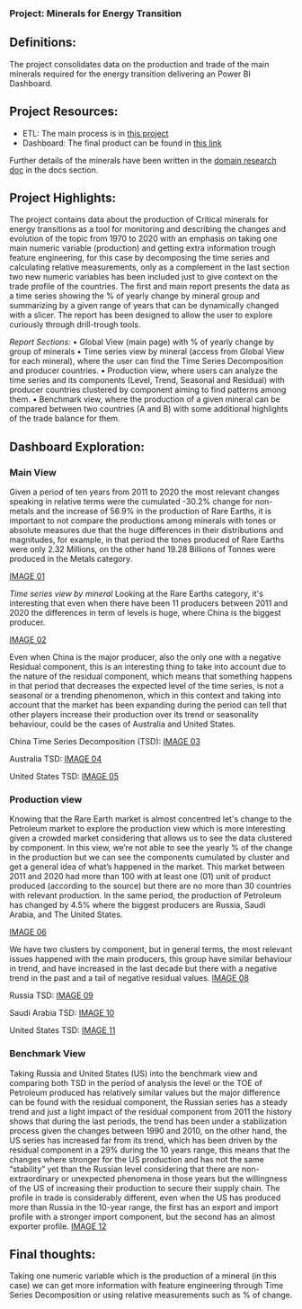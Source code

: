 ### Project: Minerals for Energy Transition

## Definitions:
The project consolidates data on the production and trade of the main minerals required for the energy transition delivering an Power BI Dashboard.

## Project Resources:
* ETL: The main process is in [this project](https://github.com/zapallo-droid-ca/2023.Minerals-ETL)
* Dashboard: The final product can be found in [this link](https://github.com/zapallo-droid-ca/2023.Minerals-DataViz/tree/main/prod)

Further details of the minerals have been written in the [domain research doc](https://github.com/zapallo-droid-ca/2023.Minerals-ETL/blob/main/docs/domain_research/domain_research.md) in the docs section.

## Project Highlights:

The project contains data about the production of Critical minerals for energy transitions as a tool for monitoring and describing the changes and evolution of the topic from 1970 to 2020 with an emphasis on taking one main numeric variable (production) and getting extra information trough feature engineering, for this case by decomposing the time series and calculating relative measurements, only as a complement in the last section two new numeric variables has been included just to give context on the trade profile of the countries.
The first and main report presents the data as a time series showing the % of yearly change by mineral group and summarizing by a given range of years that can be dynamically changed with a slicer. The report has been designed to allow the user to explore curiously through drill-trough tools.

*Report Sections:*
•	Global View (main page) with % of yearly change by group of minerals
•	Time series view by mineral (access from Global View for each mineral), where the user can find the Time Series Decomposition and producer countries.
•	Production view, where users can analyze the time series and its components (Level, Trend, Seasonal and Residual) with producer countries clustered by component aiming to find patterns among them.
•	Benchmark view, where the production of a given mineral can be compared between two countries (A and B) with some additional highlights of the trade balance for them.

## Dashboard Exploration:

### Main View
Given a period of ten years from 2011 to 2020 the most relevant changes speaking in relative terms were the cumulated -30.2% change for non-metals and the increase of 56.9% in the production of Rare Earths, it is important to not compare the productions among minerals with tones or absolute measures due that the huge differences in their distributions and magnitudes, for example, in that period the tones produced of Rare Earths were only 2.32 Millions, on the other hand 19.28 Billions of Tonnes were produced in the Metals category.

[IMAGE 01](https://github.com/zapallo-droid-ca/2023.Minerals-DataViz/blob/main/prod/screenshots/01.main.png)

*Time series view by mineral*
Looking at the Rare Earths category, it's interesting that even when there have been 11 producers between 2011 and 2020 the differences in term of levels is huge, where China is the biggest producer.

[IMAGE 02](https://github.com/zapallo-droid-ca/2023.Minerals-DataViz/blob/main/prod/screenshots/02.png)

Even when China is the major producer, also the only one with a negative Residual component, this is an interesting thing to take into account due to the nature of the residual component, which means that something happens in that period that decreases the expected level of the time series, is not a seasonal or a trending phenomenon, which in this context and taking into account that the market has been expanding during the period can tell that other players increase their production over its trend or seasonality behaviour, could be the cases of Australia and United States.

China Time Series Decomposition (TSD):
[IMAGE 03](https://github.com/zapallo-droid-ca/2023.Minerals-DataViz/blob/main/prod/screenshots/03.png)

Australia TSD:
[IMAGE 04](https://github.com/zapallo-droid-ca/2023.Minerals-DataViz/blob/main/prod/screenshots/04.png)

United States TSD:
[IMAGE 05](https://github.com/zapallo-droid-ca/2023.Minerals-DataViz/blob/main/prod/screenshots/05.png)

### Production view
Knowing that the Rare Earth market is almost concentred let's change to the Petroleum market to explore the production view which is more interesting given a crowded market considering that allows us to see the data clustered by component.
In this view, we’re not able to see the yearly % of the change in the production but we can see the components cumulated by cluster and get a general idea of what’s happened in the market. This market between 2011 and 2020 had more than 100 with at least one (01) unit of product produced (according to the source) but there are no more than 30 countries with relevant production. In the same period, the production of Petroleum has changed by 4.5% where the biggest producers are Russia, Saudi Arabia, and The United States.

[IMAGE 06](https://github.com/zapallo-droid-ca/2023.Minerals-DataViz/blob/main/prod/screenshots/07.png)

We have two clusters by component, but in general terms, the most relevant issues happened with the main producers, this group have similar behaviour in trend, and have increased in the last decade but there with a negative trend in the past and a tail of negative residual values.
[IMAGE 08](https://github.com/zapallo-droid-ca/2023.Minerals-DataViz/blob/main/prod/screenshots/08.png)

Russia TSD:
[IMAGE 09](https://github.com/zapallo-droid-ca/2023.Minerals-DataViz/blob/main/prod/screenshots/09.png)

Saudi Arabia TSD:
[IMAGE 10](https://github.com/zapallo-droid-ca/2023.Minerals-DataViz/blob/main/prod/screenshots/10.png)

United States TSD:
[IMAGE 11](https://github.com/zapallo-droid-ca/2023.Minerals-DataViz/blob/main/prod/screenshots/11.png)


### Benchmark View
Taking Russia and United States (US) into the benchmark view and comparing both TSD in the period of analysis the level or the TOE of Petroleum produced has relatively similar values but the major difference can be found with the residual component, the Russian series has a steady trend and just a light impact of the residual component from 2011 the history shows that during the last periods, the trend has been under a stabilization process given the changes between 1990 and 2010, on the other hand, the US series has increased far from its trend, which has been driven by the residual component in a 29% during the 10 years range, this means that the changes where stronger for the US production and has not the same “stability” yet than the Russian level considering that there are non-extraordinary or unexpected phenomena in those years but the willingness of the US of increasing their production to secure their supply chain.
The profile in trade is considerably different, even when the US has produced more than Russia in the 10-year range, the first has an export and import profile with a stronger import component, but the second has an almost exporter profile.
[IMAGE 12](https://github.com/zapallo-droid-ca/2023.Minerals-DataViz/blob/main/prod/screenshots/12.png)

## Final thoughts:
Taking one numeric variable which is the production of a mineral (in this case) we can get more information with feature engineering through Time Series Decomposition or using relative measurements such as % of change.







